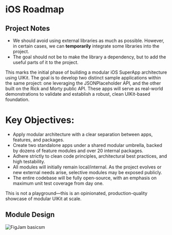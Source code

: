 # iOS Roadmap  

## Project Notes

- We should avoid using external libraries as much as possible. However, in certain cases, we can **temporarily** integrate some libraries into the project.
- The goal should not be to make the library a dependency, but to add the useful parts of it to the project.

This marks the initial phase of building a modular iOS SuperApp architecture using UIKit. The goal is to develop two distinct sample applications within the same project: one leveraging the JSONPlaceholder API, and the other built on the Rick and Morty public API. These apps will serve as real-world demonstrations to validate and establish a robust, clean UIKit-based foundation.

# Key Objectives:

* Apply modular architecture with a clear separation between apps, features, and packages.
* Create two standalone apps under a shared modular umbrella, backed by dozens of feature modules and over 20 internal packages.
* Adhere strictly to clean code principles, architectural best practices, and high testability.
* All modules will initially remain local/internal. As the project evolves or new external needs arise, selective modules may be exposed publicly.
* The entire codebase will be fully open-source, with an emphasis on maximum unit test coverage from day one.

This is not a playground—this is an opinionated, production-quality showcase of modular UIKit at scale.

## Module Design
![FigJam basics](https://github.com/user-attachments/assets/07986721-f39a-4954-8bcc-390284b9db6a)m
  
